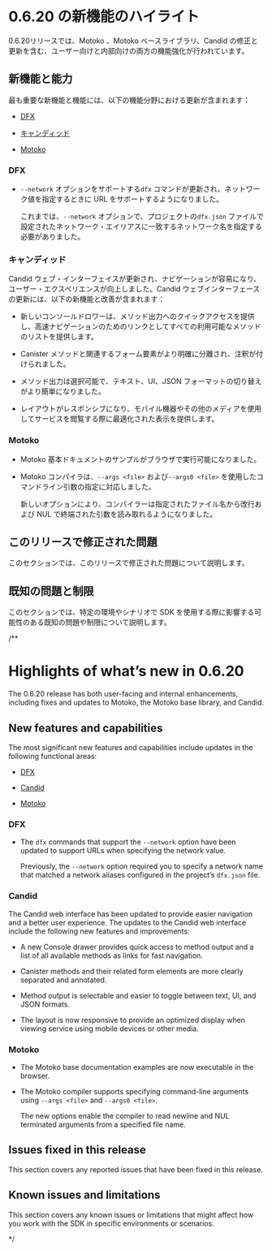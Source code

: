 # 0.6.20 の新機能のハイライト

0.6.20リリースでは、Motoko 、Motoko ベースライブラリ、Candid の修正と更新を含む、ユーザー向けと内部向けの両方の機能強化が行われています。

## 新機能と能力

最も重要な新機能と機能には、以下の機能分野における更新が含まれます：

- [DFX](#_dfx)

- [キャンディッド](#_candid)

- [Motoko](#_motoko)

### DFX

- `--network` オプションをサポートする`dfx` コマンドが更新され、ネットワーク値を指定するときに URL をサポートするようになりました。
  
  これまでは、`--network` オプションで、プロジェクトの`dfx.json` ファイルで設定されたネットワーク・エイリアスに一致するネットワーク名を指定する必要がありました。

### キャンディッド

Candid ウェブ・インターフェイスが更新され、ナビゲーションが容易になり、ユーザー・エクスペリエンスが向上しました。Candid ウェブインターフェースの更新には、以下の新機能と改善が含まれます：

- 新しいコンソールドロワーは、メソッド出力へのクイックアクセスを提供し、高速ナビゲーションのためのリンクとしてすべての利用可能なメソッドのリストを提供します。

- Canister メソッドと関連するフォーム要素がより明確に分離され、注釈が付けられました。

- メソッド出力は選択可能で、テキスト、UI、JSON フォーマットの切り替えがより簡単になりました。

- レイアウトがレスポンシブになり、モバイル機器やその他のメディアを使用してサービスを閲覧する際に最適化された表示を提供します。

### Motoko

- Motoko 基本ドキュメントのサンプルがブラウザで実行可能になりました。

- Motoko コンパイラは、`--args <file>` および`--args0 <file>` を使用したコマンドライン引数の指定に対応しました。
  
  新しいオプションにより、コンパイラーは指定されたファイル名から改行および NUL で終端された引数を読み取れるようになりました。

## このリリースで修正された問題

このセクションでは、このリリースで修正された問題について説明します。

## 既知の問題と制限

このセクションでは、特定の環境やシナリオで SDK を使用する際に影響する可能性のある既知の問題や制限について説明します。

/**
# Highlights of what’s new in 0.6.20

The 0.6.20 release has both user-facing and internal enhancements, including fixes and updates to Motoko, the Motoko base library, and Candid.

## New features and capabilities

The most significant new features and capabilities include updates in the following functional areas:

-   [DFX](#_dfx)

-   [Candid](#_candid)

-   [Motoko](#_motoko)

### DFX

-   The `dfx` commands that support the `--network` option have been updated to support URLs when specifying the network value.

    Previously, the `--network` option required you to specify a network name that matched a network aliases configured in the project’s `dfx.json` file.

### Candid

The Candid web interface has been updated to provide easier navigation and a better user experience. The updates to the Candid web interface include the following new features and improvements:

-   A new Console drawer provides quick access to method output and a list of all available methods as links for fast navigation.

-   Canister methods and their related form elements are more clearly separated and annotated.

-   Method output is selectable and easier to toggle between text, UI, and JSON formats.

-   The layout is now responsive to provide an optimized display when viewing service using mobile devices or other media.

### Motoko

-   The Motoko base documentation examples are now executable in the browser.

-   The Motoko compiler supports specifying command-line arguments using `--args <file>` and `--args0 <file>`.

    The new options enable the compiler to read newline and NUL terminated arguments from a specified file name.

## Issues fixed in this release

This section covers any reported issues that have been fixed in this release.

## Known issues and limitations

This section covers any known issues or limitations that might affect how you work with the SDK in specific environments or scenarios.

*/